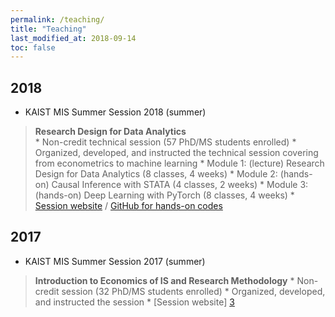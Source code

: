 ```yaml
---
permalink: /teaching/
title: "Teaching"
last_modified_at: 2018-09-14
toc: false
---
```



## 2018
* KAIST MIS Summer Session 2018 (summer)
> **Research Design for Data Analytics**	
	* Non-credit technical session (57 PhD/MS students enrolled)
		* Organized, developed, and instructed the technical session covering from econometrics to machine learning
	* Module 1: (lecture) Research Design for Data Analytics (8 classes, 4 weeks)
	* Module 2: (hands-on) Causal Inference with STATA (4 classes, 2 weeks)
	* Module 3: (hands-on) Deep Learning with PyTorch (8 classes, 4 weeks)
	* [Session website][1] / [GitHub for hands-on codes][2]



## 2017
* KAIST MIS Summer Session 2017 (summer)
> **Introduction to Economics of IS and Research Methodology**
	* Non-credit session (32 PhD/MS students enrolled)
		* Organized, developed, and instructed the session
	* [Session website] [3]

[1]: https://sites.google.com/view/kaist-mis-session2018
[2]: https://github.com/jiyong-park/kaist-summer-session2018
[3]: https://sites.google.com/view/kaist-mis-session2017
